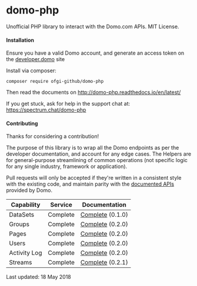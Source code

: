 # domo-php

Unofficial PHP library to interact with the Domo.com APIs. MIT License.

#### Installation

Ensure you have a valid Domo account, and generate an access token on the [developer.domo](https://developer.domo.com/new-client) site

Install via composer:

    composer require ofgi-github/domo-php
    
Then read the documents on http://domo-php.readthedocs.io/en/latest/

If you get stuck, ask for help in the support chat at: https://spectrum.chat/domo-php
   
#### Contributing

Thanks for considering a contribution! 

The purpose of this library is to wrap all the Domo endpoints as per the developer documentation, and account for any edge cases. The Helpers are for general-purpose streamlining of common operations (not specific logic for any single industry, framework or application).

Pull requests will only be accepted if they're written in a consistent style with the existing code, and maintain parity with the [documented APIs](https://developer.domo.com/docs/api-status/api-status) provided by Domo.

| Capability | Service | Documentation |
| --- | :---: | :---: |
| DataSets     | Complete | [Complete](http://domo-php.readthedocs.io/en/v0.2.1/api.html#datasets) (0.1.0) |
| Groups       | Complete | [Complete](http://domo-php.readthedocs.io/en/v0.2.1/api.html#groups) (0.2.0) |
| Pages        | Complete | [Complete](http://domo-php.readthedocs.io/en/v0.2.1/api.html#pages) (0.2.0) |
| Users        | Complete | [Complete](http://domo-php.readthedocs.io/en/v0.2.1/api.html##users) (0.2.0) |
| Activity Log | Complete | [Complete](http://domo-php.readthedocs.io/en/v0.2.1/api.html#activity-logs) (0.2.0) |
| Streams      | Complete | [Complete](http://domo-php.readthedocs.io/en/v0.2.1/api.html#streams) (0.2.1) |

Last updated: 18 May 2018
